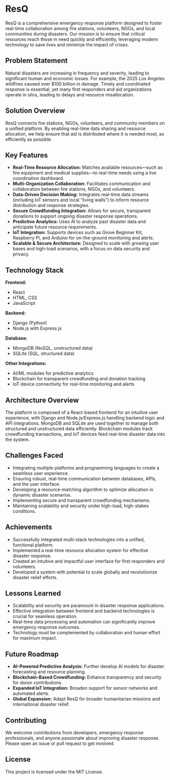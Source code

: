 # ResQ

ResQ is a comprehensive emergency response platform designed to foster real-time collaboration among fire stations, volunteers, NGOs, and local communities during disasters. Our mission is to ensure that critical resources reach those in need quickly and efficiently, leveraging modern technology to save lives and minimize the impact of crises.

## Problem Statement

Natural disasters are increasing in frequency and severity, leading to significant human and economic losses. For example, the 2025 Los Angeles wildfires caused over $100 billion in damage. Timely and coordinated response is essential, yet many first responders and aid organizations operate in silos, leading to delays and resource misallocation.

## Solution Overview

ResQ connects fire stations, NGOs, volunteers, and community members on a unified platform. By enabling real-time data sharing and resource allocation, we help ensure that aid is distributed where it is needed most, as efficiently as possible.

## Key Features

- **Real-Time Resource Allocation:** Matches available resources—such as fire equipment and medical supplies—to real-time needs using a live coordination dashboard.
- **Multi-Organization Collaboration:** Facilitates communication and collaboration between fire stations, NGOs, and volunteers.
- **Data-Driven Decision Making:** Integrates real-time data streams (including IoT sensors and local “living walls”) to inform resource distribution and response strategies.
- **Secure Crowdfunding Integration:** Allows for secure, transparent donations to support ongoing disaster response operations.
- **Predictive Analytics:** Uses AI to analyze past disaster data and anticipate future resource requirements.
- **IoT Integration:** Supports devices such as Grove Beginner Kit, Raspberry Pi, and Arduino for on-the-ground monitoring and alerts.
- **Scalable & Secure Architecture:** Designed to scale with growing user bases and high-load scenarios, with a focus on data security and privacy.

## Technology Stack

**Frontend:**
- React
- HTML, CSS
- JavaScript

**Backend:**
- Django (Python)
- Node.js with Express.js

**Database:**
- MongoDB (NoSQL, unstructured data)
- SQLite (SQL, structured data)

**Other Integrations:**
- AI/ML modules for predictive analytics
- Blockchain for transparent crowdfunding and donation tracking
- IoT device connectivity for real-time monitoring and alerts

## Architecture Overview

The platform is composed of a React-based frontend for an intuitive user experience, with Django and Node.js/Express.js handling backend logic and API integrations. MongoDB and SQLite are used together to manage both structured and unstructured data efficiently. Blockchain modules track crowdfunding transactions, and IoT devices feed real-time disaster data into the system.

## Challenges Faced

- Integrating multiple platforms and programming languages to create a seamless user experience.
- Ensuring robust, real-time communication between databases, APIs, and the user interface.
- Developing a resource-matching algorithm to optimize allocation in dynamic disaster scenarios.
- Implementing secure and transparent crowdfunding mechanisms.
- Maintaining scalability and security under high-load, high-stakes conditions.

## Achievements

- Successfully integrated multi-stack technologies into a unified, functional platform.
- Implemented a real-time resource allocation system for effective disaster response.
- Created an intuitive and impactful user interface for first responders and volunteers.
- Developed a system with potential to scale globally and revolutionize disaster relief efforts.

## Lessons Learned

- Scalability and security are paramount in disaster response applications.
- Effective integration between frontend and backend technologies is crucial for seamless operation.
- Real-time data processing and automation can significantly improve emergency response outcomes.
- Technology must be complemented by collaboration and human effort for maximum impact.

## Future Roadmap

- **AI-Powered Predictive Analysis:** Further develop AI models for disaster forecasting and resource planning.
- **Blockchain-Based Crowdfunding:** Enhance transparency and security for donor contributions.
- **Expanded IoT Integration:** Broaden support for sensor networks and automated alerts.
- **Global Expansion:** Adapt ResQ for broader humanitarian missions and international disaster relief.

## Contributing

We welcome contributions from developers, emergency response professionals, and anyone passionate about improving disaster response. Please open an issue or pull request to get involved.

## License

This project is licensed under the MIT License.


